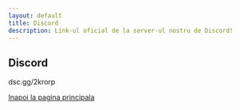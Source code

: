 ```yaml
---
layout: default
title: Discord
description: Link-ul oficial de la server-ul nostru de Discord!
---
```


## Discord

</a>dsc.gg/2krorp

[Inapoi la pagina principala](./)

